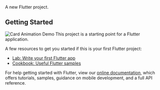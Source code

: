 A new Flutter project.

## Getting Started
![Card Animation Demo](https://firebasestorage.googleapis.com/v0/b/infilon-timesheet.appspot.com/o/ezgif-4-3e5e6f395ca3.gif?alt=media&token=a8b01d8f-d5f5-4e92-bf32-e3c10690ac17)
This project is a starting point for a Flutter application.

A few resources to get you started if this is your first Flutter project:

- [Lab: Write your first Flutter app](https://flutter.dev/docs/get-started/codelab)
- [Cookbook: Useful Flutter samples](https://flutter.dev/docs/cookbook)

For help getting started with Flutter, view our
[online documentation](https://flutter.dev/docs), which offers tutorials,
samples, guidance on mobile development, and a full API reference.
